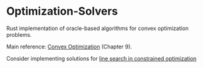 # Optimization-Solvers

Rust implementation of oracle-based algorithms for convex optimization problems. 

Main reference: [Convex Optimization](https://web.stanford.edu/~boyd/cvxbook/) (Chapter 9).

Consider implementing solutions for [line search in constrained optimization](https://scicomp.stackexchange.com/questions/7938/line-search-for-constrained-optimization)
